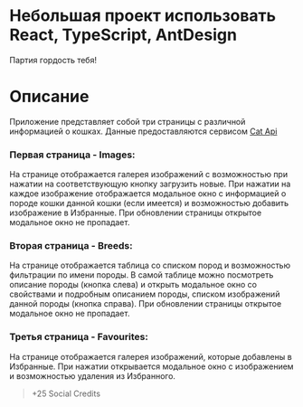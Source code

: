 # Небольшая проект использовать React, TypeScript, AntDesign

Партия гордость тебя!

# Описание

Приложение представляет собой три страницы с различной информацией о кошках. Данные предоставляются сервисом [Cat Api](https://docs.thecatapi.com/)

### Первая страница - Images:

На странице отображается галерея изображений с возможностью при нажатии на соответствующую кнопку загрузить новые.
При нажатии на каждое изображение отображается модальное окно с информацией о породе кошки данной кошки (если имеется) и возможностью добавить изображение в Избранные. При обновлении страницы открытое модальное окно не пропадает.

### Вторая страница - Breeds:

На странице отображается таблица со списком пород и возможностью фильтрации по имени породы. В самой таблице можно посмотреть описание породы (кнопка слева) и открыть модальное окно со свойствами и подробным описанием породы, списком изображений данной породы (кнопка справа). При обновлении страницы открытое модальное окно не пропадает.

### Третья страница - Favourites:

На странице отображается галерея изображений, которые добавлены в Избранные. При нажатии открывается модальное окно с изображением и возможностью удаления из Избранного.

> +25 Social Credits
